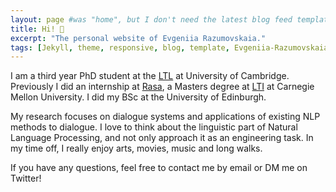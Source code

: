 ```yaml
---
layout: page #was "home", but I don't need the latest blog feed template on the homepage
title: Hi! 👋
excerpt: "The personal website of Evgeniia Razumovskaia."
tags: [Jekyll, theme, responsive, blog, template, Evgeniia-Razumovskaia, research, NLP, dialogue systems]
---
```


I am a third year PhD student at the [LTL](http://ltl.mml.cam.ac.uk/) at University of Cambridge. Previously I did an internship at [Rasa](https://rasa.com/), a Masters degree at [LTI](https://www.lti.cs.cmu.edu/) at Carnegie Mellon University. I did my BSc at the University of Edinburgh. 

My research focuses on dialogue systems and applications of existing NLP methods to dialogue. I love to think about the linguistic part of Natural Language Processing, and not only approach it as an engineering task. In my time off, I really enjoy arts, movies, music and long walks. 

If you have any questions, feel free to contact me by email or DM me on Twitter!  



<!-- #### News: -->


<!--
<p class="rss-subscribe">Subscribe <a href="{{ "/feed.xml" | prepend: site.baseurl }}" target="_blank">via RSS</a>.</p>
-->
